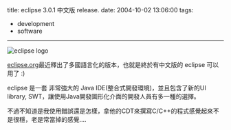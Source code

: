 title: eclipse 3.0.1 中文版 release.
date: 2004-10-02 13:06:00
tags: 
- development
- software
---

![eclipse logo](http://wshlab2.ee.kuas.edu.tw/~yurenju/albums/other/eclipse_pos_logo_fc_lg_001.thumb.jpg)

[eclipse.org](http://www.eclipse.org)最近釋出了多國語言化的版本，也就是終於有中文版的 eclipse 可以用了 :)

eclipse 是一套 非常強大的 Java IDE(整合式開發環境)，並且包含了新的UI library, SWT，讓使用Java開發圖形化介面的開發人員有多一種的選擇。

不過不知道是我使用錯誤還是怎樣，拿他的CDT來撰寫C/C++的程式感覺起來不是很穩，老是常當掉的感覺....
